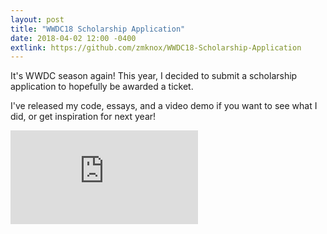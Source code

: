 ```yaml
---
layout: post
title: "WWDC18 Scholarship Application"
date: 2018-04-02 12:00 -0400
extlink: https://github.com/zmknox/WWDC18-Scholarship-Application
---
```


It's WWDC season again! This year, I decided to submit a scholarship application to hopefully be awarded a ticket.

I've released my code, essays, and a video demo if you want to see what I did, or get inspiration for next year!

<!-- more -->

<div class="embed-responsive embed-responsive-16by9">
    <iframe class="embed-responsive-item" src="https://www.youtube-nocookie.com/embed/Kl4ZJdD8dkY?rel=0" frameborder="0" allow="autoplay; encrypted-media" allowfullscreen></iframe>
</div>